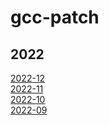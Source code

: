 # gcc-patch

## 2022
[2022-12](https://patchwork.plctlab.org/bundle/patchwork-bot/gcc-patch_2022-12)   
[2022-11](https://patchwork.plctlab.org/bundle/patchwork-bot/gcc-patch_2022-11/)   
[2022-10](https://patchwork.plctlab.org/bundle/patchwork-bot/gcc-patch_2022-10/)   
[2022-09](https://patchwork.plctlab.org/bundle/patchwork-bot/gcc-patch_2022-09/)   
